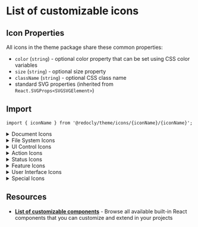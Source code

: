 # List of customizable icons

## Icon Properties

All icons in the theme package share these common properties:

- `color` (`string`) - optional color property that can be set using CSS color variables
- `size` (`string`) - optional size property
- `className` (`string`) - optional CSS class name
- standard SVG properties (inherited from `React.SVGProps<SVGSVGElement>`)

## Import

```tsx
import { iconName } from '@redocly/theme/icons/{iconName}/{iconName}';
```

<details>
<summary>Document Icons</summary>

| Icon | Name |
|------|------|
| {% themeIcon name="DocumentIcon" /%} | `DocumentIcon` |
| {% themeIcon name="DocumentBlankIcon" /%} | `DocumentBlankIcon` |
| {% themeIcon name="DocumentAddIcon" /%} | `DocumentAddIcon` |

</details>

<details>
<summary>File System Icons</summary>

| Icon | Name |
|------|------|
| {% themeIcon name="FileIcon" /%} | `FileIcon` |
| {% themeIcon name="FileStorageIcon" /%} | `FileStorageIcon` |
| {% themeIcon name="FolderIcon" /%} | `FolderIcon` |
| {% themeIcon name="FolderAddIcon" /%} | `FolderAddIcon` |
| {% themeIcon name="FolderMoveToIcon" /%} | `FolderMoveToIcon` |

</details>

<details>
<summary>UI Control Icons</summary>

| Icon | Name |
|------|------|
| {% themeIcon name="CheckboxFilledIcon" /%} | `CheckboxFilledIcon` |
| {% themeIcon name="CloseFilledIcon" /%} | `CloseFilledIcon` |
| {% themeIcon name="CloseOutlineIcon" /%} | `CloseOutlineIcon` |
| {% themeIcon name="DeselectIcon" /%} | `DeselectIcon` |
| {% themeIcon name="EditIcon" /%} | `EditIcon` |
| {% themeIcon name="FilterIcon" /%} | `FilterIcon` |
| {% themeIcon name="HorizontalViewIcon" /%} | `HorizontalViewIcon` |
| {% themeIcon name="MenuIcon" /%} | `MenuIcon` |
| {% themeIcon name="MobileSidebarIcon" /%} | `MobileSidebarIcon` |
| {% themeIcon name="OverflowMenuHorizontalIcon" /%} | `OverflowMenuHorizontalIcon` |
| {% themeIcon name="OverflowMenuVerticalIcon" /%} | `OverflowMenuVerticalIcon` |
| {% themeIcon name="SelectIcon" /%} | `SelectIcon` |
| {% themeIcon name="SidePanelCloseIcon" /%} | `SidePanelCloseIcon` |
| {% themeIcon name="SidePanelOpenIcon" /%} | `SidePanelOpenIcon` |
| {% themeIcon name="SpinnerIcon" /%} | `SpinnerIcon` |
| {% themeIcon name="VerticalViewIcon" /%} | `VerticalViewIcon` |
| {% themeIcon name="ViewIcon" /%} | `ViewIcon` |
| {% themeIcon name="ViewOffIcon" /%} | `ViewOffIcon` |

</details>

<details>
<summary>Action Icons</summary>

| Icon | Name |
|------|------|
| {% themeIcon name="DownloadIcon" /%} | `DownloadIcon` |
| {% themeIcon name="ExportIcon" /%} | `ExportIcon` |
| {% themeIcon name="LaunchIcon" /%} | `LaunchIcon` |
| {% themeIcon name="LinkIcon" /%} | `LinkIcon` |
| {% themeIcon name="LogoutIcon" /%} | `LogoutIcon` |
| {% themeIcon name="MaximizeIcon" /%} | `MaximizeIcon` |
| {% themeIcon name="MinimizeIcon" /%} | `MinimizeIcon` |
| {% themeIcon name="PlusCustomIcon" /%} | `PlusCustomIcon` |
| {% themeIcon name="ResetIcon" /%} | `ResetIcon` |
| {% themeIcon name="RestartIcon" /%} | `RestartIcon` |
| {% themeIcon name="SaveIcon" /%} | `SaveIcon` |
| {% themeIcon name="SearchIcon" /%} | `SearchIcon` |
| {% themeIcon name="SettingsIcon" /%} | `SettingsIcon` |
| {% themeIcon name="SettingsCogIcon" /%} | `SettingsCogIcon` |
| {% themeIcon name="SubtractIcon" /%} | `SubtractIcon` |
| {% themeIcon name="TrashCanIcon" /%} | `TrashCanIcon` |

</details>

<details>
<summary>Status Icons</summary>

| Icon | Name |
|------|------|
| {% themeIcon name="ErrorIcon" /%} | `ErrorIcon` |
| {% themeIcon name="ErrorFilledIcon" /%} | `ErrorFilledIcon` |
| {% themeIcon name="InformationIcon" /%} | `InformationIcon` |
| {% themeIcon name="InformationFilledIcon" /%} | `InformationFilledIcon` |
| {% themeIcon name="StarIcon" /%} | `StarIcon` |
| {% themeIcon name="StarFilledIcon" /%} | `StarFilledIcon` |
| {% themeIcon name="WarningAltIcon" /%} | `WarningAltIcon` |
| {% themeIcon name="WarningAltFilledIcon" /%} | `WarningAltFilledIcon` |
| {% themeIcon name="WarningFilledIcon" /%} | `WarningFilledIcon` |
| {% themeIcon name="WarningSquareIcon" /%} | `WarningSquareIcon` |

</details>

<details>
<summary>Feature Icons</summary>

| Icon | Name |
|------|------|
| {% themeIcon name="DataRefineryIcon" /%} | `DataRefineryIcon` |
| {% themeIcon name="DraggableIcon" /%} | `DraggableIcon` |
| {% themeIcon name="FlowIcon" /%} | `FlowIcon` |
| {% themeIcon name="PlaylistIcon" /%} | `PlaylistIcon` |
| {% themeIcon name="RocketIcon" /%} | `RocketIcon` |
| {% themeIcon name="TaskViewIcon" /%} | `TaskViewIcon` |
| {% themeIcon name="WorkflowAutomationIcon" /%} | `WorkflowAutomationIcon` |

</details>

<details>
<summary>User Interface Icons</summary>

| Icon | Name |
|------|------|
| {% themeIcon name="EmailIcon" /%} | `EmailIcon` |
| {% themeIcon name="FaceDissatisfiedIcon" /%} | `FaceDissatisfiedIcon` |
| {% themeIcon name="FaceNeutralIcon" /%} | `FaceNeutralIcon` |
| {% themeIcon name="FaceSatisfiedIcon" /%} | `FaceSatisfiedIcon` |
| {% themeIcon name="GlobalOutlinedIcon" /%} | `GlobalOutlinedIcon` |
| {% themeIcon name="JsonIcon" /%} | `JsonIcon` |
| {% themeIcon name="MoonIcon" /%} | `MoonIcon` |
| {% themeIcon name="RecentlyViewedIcon" /%} | `RecentlyViewedIcon` |
| {% themeIcon name="RenewIcon" /%} | `RenewIcon` |
| {% themeIcon name="SecurityIcon" /%} | `SecurityIcon` |
| {% themeIcon name="SunIcon" /%} | `SunIcon` |
| {% themeIcon name="TableBuiltIcon" /%} | `TableBuiltIcon` |
| {% themeIcon name="TimeIcon" /%} | `TimeIcon` |
| {% themeIcon name="UserIcon" /%} | `UserIcon` |
| {% themeIcon name="ValueVariableIcon" /%} | `ValueVariableIcon` |

</details>

<details>
<summary>Special Icons</summary>

| Icon | Name |
|------|------|
| {% themeIcon name="IBMCloudHyperProtectCryptoServicesIcon" /%} | `IBMCloudHyperProtectCryptoServicesIcon` |
| {% themeIcon name="CertificateIcon" /%} | `CertificateIcon` |

</details>

## Resources

- **[List of customizable components](./index.md)** - Browse all available built-in React components that you can customize and extend in your projects